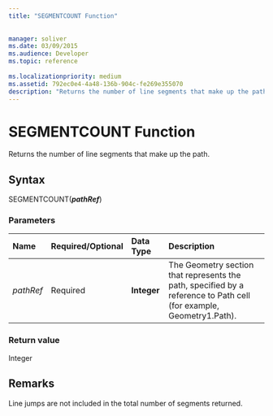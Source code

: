 ```yaml
---
title: "SEGMENTCOUNT Function"
 
 
manager: soliver
ms.date: 03/09/2015
ms.audience: Developer
ms.topic: reference
 
ms.localizationpriority: medium
ms.assetid: 792ec0e4-4a48-136b-904c-fe269e355070
description: "Returns the number of line segments that make up the path."
---
```


# SEGMENTCOUNT Function

Returns the number of line segments that make up the path.
  
## Syntax

SEGMENTCOUNT(***pathRef***)
  
### Parameters

|**Name**|**Required/Optional**|**Data Type**|**Description**|
|:-----|:-----|:-----|:-----|
| *pathRef* <br/> |Required  <br/> |**Integer** <br/> |The Geometry section that represents the path, specified by a reference to Path cell (for example, Geometry1.Path). |

### Return value

Integer
  
## Remarks

Line jumps are not included in the total number of segments returned.
  